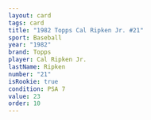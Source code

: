```yaml
---
layout: card
tags: card
title: "1982 Topps Cal Ripken Jr. #21"
sport: Baseball
year: "1982"
brand: Topps
player: Cal Ripken Jr.
lastName: Ripken
number: "21"
isRookie: true
condition: PSA 7
value: 23
order: 10
---
```

